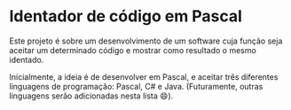 # Identador de código em Pascal

Este projeto é sobre um desenvolvimento de um software cuja função seja aceitar um determinado código e mostrar como resultado o mesmo identado.

Inicialmente, a ideia é de desenvolver em Pascal, e aceitar três diferentes linguagens de programação: Pascal, C# e Java. (Futuramente, outras linguagens serão adicionadas nesta lista :smile:).
